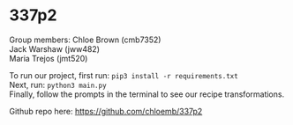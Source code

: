 # 337p2

Group members: 
Chloe Brown (cmb7352)\
Jack Warshaw (jww482)\
Maria Trejos (jmt520)

To run our project, first run: `pip3 install -r requirements.txt`\
Next, run: `python3 main.py`\
Finally, follow the prompts in the terminal to see our recipe transformations.

Github repo here: https://github.com/chloemb/337p2
